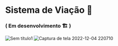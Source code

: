 # Sistema de Viação 🚌
### ( Em desenvolvimento 🏗️ )
![Sem título1](https://user-images.githubusercontent.com/113216482/205527876-caeffefd-419e-4d3b-8d9a-c17927158d57.png)
![Captura de tela 2022-12-04 220710](https://user-images.githubusercontent.com/113216482/205528031-e4675f66-b730-4d2b-be93-6caf794da227.png)
